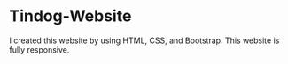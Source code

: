 # Tindog-Website

I created this website by using HTML, CSS, and Bootstrap. This website is fully responsive.
